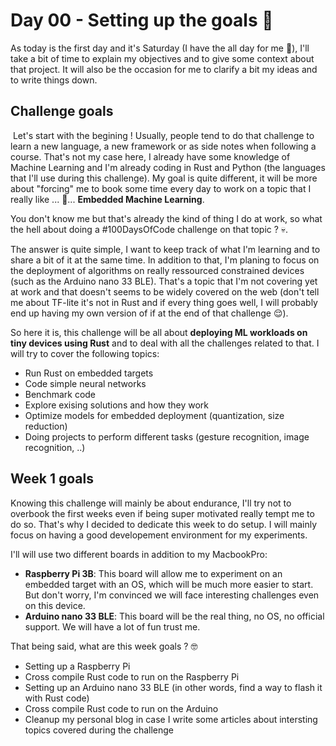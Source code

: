 # Day 00 - Setting up the goals 🎯

As today is the first day and it's Saturday (I have the all day for me 🥳), I'll take a bit of time to explain my objectives and to give some context about that project. It will also be the occasion for me to clarify a bit my ideas and to write things down.

## Challenge goals

​	Let's start with the begining ! Usually, people tend to do that challenge to learn a new language, a new framework or as side notes when following a course. That's not my case here, I already have some knowledge of Machine Learning and I'm already coding in Rust and Python (the languages that I'll use during this challenge). My goal is quite different, it will be more about "forcing" me to book some time every day to work on a topic that I really like ... 🥁... **Embedded Machine Learning**. 

You don't know me but that's already the kind of thing I do at work, so what the hell about doing a #100DaysOfCode challenge on that topic ? 💀. 

The answer is quite simple, I want to keep track of what I'm learning and to share a bit of it at the same time. In addition to that, I'm planing to focus on the deployment of algorithms on really ressourced constrained devices (such as the Arduino nano 33 BLE). That's a topic that I'm not covering yet at work and that doesn't seems to be widely covered on the web (don't tell me about TF-lite it's not in Rust and if every thing goes well, I will probably end up having my own version of if at the end of that challenge 😌).

So here it is, this challenge will be all about **deploying ML workloads on tiny devices using Rust** and to deal with all the challenges related to that. I will try to cover the following topics:

- Run Rust on embedded targets
- Code simple neural networks
- Benchmark code
- Explore exising solutions and how they work
- Optimize models for embedded deployment (quantization, size reduction)
- Doing projects to perform different tasks (gesture recognition, image recognition, ..)



## Week 1 goals

Knowing this challenge will mainly be about endurance, I'll try not to overbook the first weeks even if being super motivated really tempt me to do so. That's why I decided to dedicate this week to do setup. I will mainly focus on having a good developement environment for my experiments. 

I'll will use two different boards in addition to my MacbookPro:

- **Raspberry Pi 3B**: This board will allow me to experiment on an embedded target with an OS, which will be much more easier to start. But don't worry, I'm convinced we will face interesting challenges even on this device.
- **Arduino nano 33 BLE**: This board will be the real thing, no OS, no official support. We will have a lot of fun trust me.

That being said, what are this week goals ? 🤓

- Setting up a Raspberry Pi
- Cross compile Rust code to run on the Raspberry Pi
- Setting up an Arduino nano 33 BLE (in other words, find a way to flash it with Rust code)
- Cross compile Rust code to run on the Arduino
- Cleanup my personal blog in case I write some articles about intersting topics covered during the challenge
